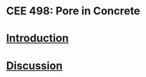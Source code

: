 # CEE 498: Pore in Concrete

# [Introduction](https://github.com/Faisal-Qadri/Group-8-Pore_in-_Concrete/blob/master/Introduction.md)

# [Discussion](Discission.md) 